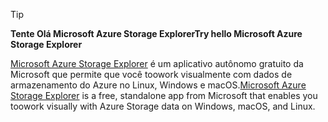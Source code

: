 > [!TIP]
> 
> <span data-ttu-id="14107-101">**Tente Olá Microsoft Azure Storage Explorer**</span><span class="sxs-lookup"><span data-stu-id="14107-101">**Try hello Microsoft Azure Storage Explorer**</span></span>
> 
> <span data-ttu-id="14107-102">[Microsoft Azure Storage Explorer](../articles/vs-azure-tools-storage-manage-with-storage-explorer.md) é um aplicativo autônomo gratuito da Microsoft que permite que você toowork visualmente com dados de armazenamento do Azure no Linux, Windows e macOS.</span><span class="sxs-lookup"><span data-stu-id="14107-102">[Microsoft Azure Storage Explorer](../articles/vs-azure-tools-storage-manage-with-storage-explorer.md) is a free, standalone app from Microsoft that enables you toowork visually with Azure Storage data on Windows, macOS, and Linux.</span></span>
> 
> 


